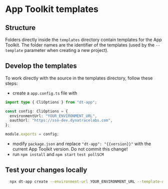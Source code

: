 # App Toolkit templates

## Structure

Folders directly inside the `templates` directory contain templates for the App Toolkit. The folder names are the identifier of the templates (used by the `--template` parameter when creating a new project).

## Develop the templates

To work directly with the source in the templates directory, follow these steps:

- create a `app.config.ts` file with

```typescript
import type { CliOptions } from "dt-app";

const config: CliOptions = {
  environmentUrl: "YOUR_ENVIRONMENT_URL",
  oauthUrl: "https://sso-dev.dynatracelabs.com",
};

module.exports = config;
```

- modify `package.json` and replace `"dt-app": "{{version}}"` with the current App Toolkit version. Do not commit this change!
- run `npm install` and `npm start`
`test pollSCM`

## Test your changes locally

```bash
  npx dt-app create --environment-url YOUR_ENVIRONMENT_URL --template-dir=../cli-templates/templates/empty
```
